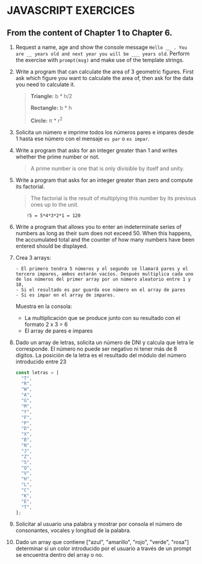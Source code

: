 # JAVASCRIPT EXERCICES

## From the content of Chapter 1 to Chapter 6.

1.  Request a name, age and show the console message `Hello __ . You are __ years old and next year you will be ___ years old`. Perform the exercise with `prompt(msg)` and make use of the template strings.

2.  Write a program that can calculate the area of 3 geometric figures. First ask which figure you want to calculate the area of, then ask for the data you need to calculate it.

    > **Triangle:** b \* h/2
    >
    > **Rectangle:** b \* h
    >
    > **Circle:** π \* r<sup>2</sup>

3.  Solicita un número e imprime todos los números pares e impares desde 1 hasta ese número con el mensaje `es par` o `es impar`.

4.  Write a program that asks for an integer greater than 1 and writes whether the prime number or not.

    > A prime number is one that is only divisible by itself and unity.

5.  Write a program that asks for an integer greater than zero and compute its factorial.

    > The factorial is the result of multiplying this number by its previous ones up to the unit.

            !5 = 5*4*3*2*1 = 120

6.  Write a program that allows you to enter an indeterminate series of numbers as long as their sum does not exceed 50. When this happens, the accumulated total and the counter of how many numbers have been entered should be displayed.

7.  Crea 3 arrays:

        - El primero tendra 5 números y el segundo se llamará pares y el tercero impares, ambos estarán vacíos. Después multiplica cada uno de los números del primer array por un número aleatorio entre 1 y 10,
        - Si el resultado es par guarda ese número en el array de pares
        - Si es impar en el array de impares.

    Muestra en la consola:

    - La multiplicación que se produce junto con su resultado con el formato 2 x 3 = 6
    - El array de pares e impares

8.  Dado un array de letras, solicita un número de DNI y calcula que letra le corresponde. El número no puede ser negativo ni tener más de 8 dígitos. La posición de la letra es el resultado del módulo del número introducido entre 23

    ```js
    const letras = [
      "T",
      "R",
      "W",
      "A",
      "G",
      "M",
      "Y",
      "F",
      "P",
      "D",
      "X",
      "B",
      "N",
      "J",
      "Z",
      "S",
      "Q",
      "V",
      "H",
      "L",
      "C",
      "K",
      "E",
      "T",
    ];
    ```

9.  Solicitar al usuario una palabra y mostrar por consola el número de consonantes, vocales y longitud de la palabra.

10. Dado un array que contiene ["azul", "amarillo", "rojo", "verde", "rosa"] determinar si un color introducido por el usuario a través de un prompt se encuentra dentro del array o no.
